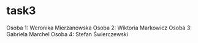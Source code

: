 # task3
Osoba 1: Weronika Mierzanowska
Osoba 2: Wiktoria Markowicz
Osoba 3: Gabriela Marchel
Osoba 4: Stefan Świerczewski
